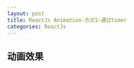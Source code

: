 ```yaml
---
layout: post
title: ReactJs Animation-方式1-通过timer
categories: ReactJs
---
```


## 动画效果

<html>
    <head>
        <script src="//cdn.bootcss.com/react/0.14.7/react.js"></script>
        <script src="//cdn.bootcss.com/react/0.14.7/react-dom.js"></script>
        <script src="../build/browser.min.js"></script>
    </head>
    <body>
        <div id="ticker" style="font-size:16px;"></div>
        <script type="text/babel">
            var Timer = React.createClass({
                getInitialState: function() {
                    return {
                        secondsElapsed: 0,
                        R: 255,
                        G: 0,
                        B: 160,
                        A: 1,
                        Rmode: 'down',
                        Gmode: 'none',
                        Bmode: 'none',
                        X: 0,
                        Xmode: 'up',
                        Y: 0,
                        Ymode: 'up',
                        RGBA: 'rgba(0,0,0,0)',
                        width: "1%",
                        height: "1%",
                        width_num: 2,
                        height_num: 2,
                        Radius: 1,
                        RadiusMode: 'up',
                        WidthMode: 'up'
                    };
                },
                addR: function(R, Rmode) {
                    var nRmode = Rmode;
                    var nR = R + 1;
                    if( nR > 255 ){
                        nRmode = 'down';
                    }
                    return [ nR, nRmode ];
                },
                decR: function(R, Rmode, Gmode) {
                    var nRmode = Rmode;
                    var nGmode = Gmode;
                    var nR = R - 1;
                    if( nR < 0 ){
                        nRmode = 'up';
                        nGmode = 'up';
                    }
                    return [ nR, nRmode , nGmode];
                },
                tick: function() {
                    var R = this.state.R;
                    var G = this.state.G;
                    var B = this.state.B;
                    var A = this.state.A;
                    var Rmode = this.state.Rmode;
                    var Gmode = this.state.Gmode;
                    var Bmode = this.state.Bmode;
                    var Radius = this.state.Radius;
                    var RadiusMode = this.state.RadiusMode;
                    var WidthMode = this.state.WidthMode;
                    switch(Rmode){
                        case 'up':
                            var temp = this.addR(R, Rmode);
                            R = temp[0];
                            Rmode = temp[1];
                            break;
                        case 'down':
                            var temp = this.decR(R, Rmode, Gmode);
                            R = temp[0];
                            Rmode = temp[1];
                            Gmode = temp[2];
                            break;
                    }
                    switch(Gmode){
                        case 'up':
                            var temp = this.addR(R, Rmode);
                            R = temp[0];
                            Rmode = temp[1];
                            break;
                        case 'down':
                            var temp = this.decR(R, Rmode, Gmode);
                            R = temp[0];
                            Rmode = temp[1];
                            Gmode = temp[2];
                            break;
                    }
                    if( Gmode == 'up' ){
                        G = G + 1;
                        if( G == 255){
                            Gmode = 'down';
                        }
                    }else if( Gmode == 'down' ){
                        G = G - 1;
                        if( G == 0 ){
                            Gmode = 'up';
                            Bmode = 'down';
                        }
                    }
                    if( Bmode == 'up' ){
                        B = B + 1;
                        if( B == 255 ) {
                            Bmode = 'down';
                        }
                    }else if ( Bmode == 'down' ){
                        B = B - 1;
                        if( B == 0 ){
                            Bmode = 'up';
                        }
                    }
                    var X = this.state.X;
                    var Y = this.state.Y;
                    var Xmode = this.state.Xmode;
                    var Ymode = this.state.Ymode;
                    if( Xmode == 'up' ){
                        X = X + 3;
                        if( X > 1176 ){
                            Xmode = 'down';
                        }
                    }else if( Xmode == 'down' ){
                        X = X - 2;
                        if( X < 0 ){
                            Xmode = 'up';
                        }
                    }
                    if( Ymode == 'up' ){
                        Y = Y + 1;
                        if(Y > 308) {
                            Ymode = 'down';
                        }
                    } else if (Ymode == 'down'){
                        Y = Y - 1;
                        if(Y < 0){
                            Ymode = 'up';
                        }
                    }
                    var rgba_str = 'rgba(' + R + ',' + G + ',' + B + ','+ A + ')';
                    var width_temp_num = this.state.width_num;
                    var height_temp_num = this.state.height_num;
                    if( WidthMode== 'up' ) {
                        width_temp_num = this.state.width_num + 0.5;
                        height_temp_num = this.state.height_num + 0.5;
                        if( width_temp_num > 100 || height_temp_num > 100){
                            WidthMode = 'down';
                        }
                    }
                    if(WidthMode == 'down'){
                        width_temp_num = this.state.width_num - 0.5;
                        height_temp_num = this.state.height_num - 0.5;
                        if( width_temp_num < 0 || height_temp_num < 0){
                            WidthMode = 'up';
                        }
                    }
                    if( RadiusMode == 'up' ){
                        Radius = Radius + 1;
                        if(Radius == 150){
                            RadiusMode = 'down';
                        }
                    }else if(RadiusMode == 'down' ){
                        Radius = Radius - 1;
                        if(Radius == 0 ){
                            RadiusMode = 'up';
                        }
                    }
                    var width_str = width_temp_num + "%";
                    var height_str = height_temp_num + "%";
                    this.setState({
                        secondsElapsed: this.state.secondsElapsed + 1,
                        RGBA: rgba_str,
                        width: width_str,
                        height: height_str,
                        width_num: width_temp_num,
                        R: R,
                        G: G,
                        B: B,
                        A: A,
                        Rmode: Rmode,
                        Gmode: Gmode,
                        Bmode: Bmode,
                        WidthMode: WidthMode,
                        X: X,
                        Xmode: Xmode,
                        Y: Y,
                        Ymode: Ymode,
                        Radius: Radius,
                        RadiusMode: RadiusMode
                    });
                },
                  componentDidMount: function() {
                    this.interval = setInterval(this.tick, 1);
                  },
                  componentWillUnmount: function() {
                    clearInterval(this.interval);
                  },
                  render: function() {
                    return (
                      <div >
                        Seconds Elapsed: {this.state.secondsElapsed}
                        <br />
                        Color: {this.state.RGBA}
                        <br />
                        Width: {this.state.width}
                        <br />
                        Height: {this.state.height}
                        <br />
                        X: {this.state.X}
                        <br />
                        Y: {this.state.Y}
                        <br />
                        Rmode: {this.state.Rmode}
                        <br />
                        Gmode: {this.state.Gmode}
                        <br />
                        Bmode: {this.state.Bmode}
                        <br />
                        RadiusMode: {this.state.RadiusMode}
                        <br />
                        Radius: {this.state.Radius}
                      </div>
                    );
                  }
                });

            ReactDOM.render(
                <Timer />, 
                document.getElementById('ticker')
            );

        </script>
    </body>
</html>

```
var Timer = React.createClass({
                getInitialState: function() {
                    return {
                        secondsElapsed: 0,
                        R: 255,
                        G: 0,
                        B: 160,
                        A: 1,
                        Rmode: 'down',
                        Gmode: 'none',
                        Bmode: 'none',
                        X: 0,
                        Xmode: 'up',
                        Y: 0,
                        Ymode: 'up',
                        RGBA: 'rgba(0,0,0,0)',
                        width: "1%",
                        height: "1%",
                        width_num: 2,
                        height_num: 2,
                        Radius: 1,
                        RadiusMode: 'up',
                        WidthMode: 'up'
                    };
                },
                addR: function(R, Rmode) {
                    var nRmode = Rmode;
                    var nR = R + 1;
                    if( nR > 255 ){
                        nRmode = 'down';
                    }
                    return [ nR, nRmode ];
                },
                decR: function(R, Rmode, Gmode) {
                    var nRmode = Rmode;
                    var nGmode = Gmode;
                    var nR = R - 1;
                    if( nR < 0 ){
                        nRmode = 'up';
                        nGmode = 'up';
                    }
                    return [ nR, nRmode , nGmode];
                },
                tick: function() {
                    var R = this.state.R;
                    var G = this.state.G;
                    var B = this.state.B;
                    var A = this.state.A;
                    var Rmode = this.state.Rmode;
                    var Gmode = this.state.Gmode;
                    var Bmode = this.state.Bmode;
                    var Radius = this.state.Radius;
                    var RadiusMode = this.state.RadiusMode;
                    var WidthMode = this.state.WidthMode;
                    switch(Rmode){
                        case 'up':
                            var temp = this.addR(R, Rmode);
                            R = temp[0];
                            Rmode = temp[1];
                            break;
                        case 'down':
                            var temp = this.decR(R, Rmode, Gmode);
                            R = temp[0];
                            Rmode = temp[1];
                            Gmode = temp[2];
                            break;
                    }
                    switch(Gmode){
                        case 'up':
                            var temp = this.addR(R, Rmode);
                            R = temp[0];
                            Rmode = temp[1];
                            break;
                        case 'down':
                            var temp = this.decR(R, Rmode, Gmode);
                            R = temp[0];
                            Rmode = temp[1];
                            Gmode = temp[2];
                            break;
                    }
                    if( Gmode == 'up' ){
                        G = G + 1;
                        if( G == 255){
                            Gmode = 'down';
                        }
                    }else if( Gmode == 'down' ){
                        G = G - 1;
                        if( G == 0 ){
                            Gmode = 'up';
                            Bmode = 'down';
                        }
                    }
                    if( Bmode == 'up' ){
                        B = B + 1;
                        if( B == 255 ) {
                            Bmode = 'down';
                        }
                    }else if ( Bmode == 'down' ){
                        B = B - 1;
                        if( B == 0 ){
                            Bmode = 'up';
                        }
                    }
                    var X = this.state.X;
                    var Y = this.state.Y;
                    var Xmode = this.state.Xmode;
                    var Ymode = this.state.Ymode;
                    if( Xmode == 'up' ){
                        X = X + 3;
                        if( X > 1176 ){
                            Xmode = 'down';
                        }
                    }else if( Xmode == 'down' ){
                        X = X - 2;
                        if( X < 0 ){
                            Xmode = 'up';
                        }
                    }
                    if( Ymode == 'up' ){
                        Y = Y + 1;
                        if(Y > 308) {
                            Ymode = 'down';
                        }
                    } else if (Ymode == 'down'){
                        Y = Y - 1;
                        if(Y < 0){
                            Ymode = 'up';
                        }
                    }
                    var rgba_str = 'rgba(' + R + ',' + G + ',' + B + ','+ A + ')';
                    var width_temp_num = this.state.width_num;
                    var height_temp_num = this.state.height_num;
                    if( WidthMode== 'up' ) {
                        width_temp_num = this.state.width_num + 0.5;
                        height_temp_num = this.state.height_num + 0.5;
                        if( width_temp_num > 100 || height_temp_num > 100){
                            WidthMode = 'down';
                        }
                    }
                    if(WidthMode == 'down'){
                        width_temp_num = this.state.width_num - 0.5;
                        height_temp_num = this.state.height_num - 0.5;
                        if( width_temp_num < 0 || height_temp_num < 0){
                            WidthMode = 'up';
                        }
                    }
                    if( RadiusMode == 'up' ){
                        Radius = Radius + 1;
                        if(Radius == 150){
                            RadiusMode = 'down';
                        }
                    }else if(RadiusMode == 'down' ){
                        Radius = Radius - 1;
                        if(Radius == 0 ){
                            RadiusMode = 'up';
                        }
                    }
                    var width_str = width_temp_num + "%";
                    var height_str = height_temp_num + "%";
                    this.setState({
                        secondsElapsed: this.state.secondsElapsed + 1,
                        RGBA: rgba_str,
                        width: width_str,
                        height: height_str,
                        width_num: width_temp_num,
                        R: R,
                        G: G,
                        B: B,
                        A: A,
                        Rmode: Rmode,
                        Gmode: Gmode,
                        Bmode: Bmode,
                        WidthMode: WidthMode,
                        X: X,
                        Xmode: Xmode,
                        Y: Y,
                        Ymode: Ymode,
                        Radius: Radius,
                        RadiusMode: RadiusMode
                    });
                },
                  componentDidMount: function() {
                    this.interval = setInterval(this.tick, 1);
                  },
                  componentWillUnmount: function() {
                    clearInterval(this.interval);
                  },
                  render: function() {
                    return (
                      <div >
                        Seconds Elapsed: {this.state.secondsElapsed}
                        <br />
                        Color: {this.state.RGBA}
                        <br />
                        Width: {this.state.width}
                        <br />
                        Height: {this.state.height}
                        <br />
                        X: {this.state.X}
                        <br />
                        Y: {this.state.Y}
                        <br />
                        Rmode: {this.state.Rmode}
                        <br />
                        Gmode: {this.state.Gmode}
                        <br />
                        Bmode: {this.state.Bmode}
                        <br />
                        RadiusMode: {this.state.RadiusMode}
                        <br />
                        Radius: {this.state.Radius}
                        <div style={{position:'absolute',left:this.state.X,top:this.state.Y,borderRadius:this.state.Radius,fontSize:18,backgroundColor:this.state.RGBA,width:200,height:200,textAlign: 'center'}}>
                        </div>
                        <div style={{position:'absolute',right:this.state.X,bottom:this.state.Y,borderRadius:this.state.Radius,fontSize:18,backgroundColor:this.state.RGBA,width:200,height:200,textAlign: 'center'}}>
                        </div>
                      </div>
                    );
                  }
                });
```



by: 潘尚 <br />
time: 2016.3.26

